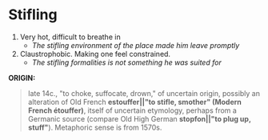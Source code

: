 # Stifling
1. Very hot, difficult to breathe in
	- *The stifling environment of the place made him leave promptly*
2. Claustrophobic. Making one feel constrained.
	- *The stifling formalities is not something he was suited for*

**ORIGIN:**
> late 14c., "to choke, suffocate, drown," of uncertain origin, possibly an alteration of Old French **estouffer||"to stifle, smother" (Modern French étouffer)**, itself of uncertain etymology, perhaps from a Germanic source (compare Old High German **stopfon||"to plug up, stuff"**). Metaphoric sense is from 1570s.